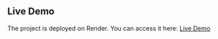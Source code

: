 ## Live Demo
The project is deployed on Render. You can access it here:
[Live Demo](https://internship-mern-stack-1.onrender.com)
